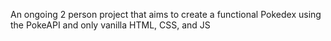 An ongoing 2 person project that aims to create a functional Pokedex using the PokeAPI and only vanilla HTML, CSS, and JS
